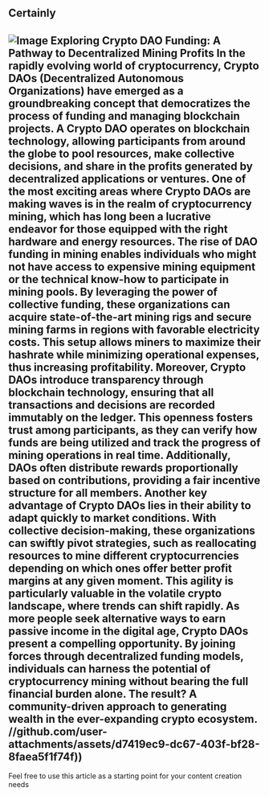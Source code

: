 Certainly
---

![Image](https://github.com/user-attachments/assets/4a25d116-2220-4385-b08e-f287af8fcbc4)
**Exploring Crypto DAO Funding: A Pathway to Decentralized Mining Profits**
In the rapidly evolving world of cryptocurrency, **Crypto DAOs (Decentralized Autonomous Organizations)** have emerged as a groundbreaking concept that democratizes the process of funding and managing blockchain projects. A **Crypto DAO** operates on blockchain technology, allowing participants from around the globe to pool resources, make collective decisions, and share in the profits generated by decentralized applications or ventures. One of the most exciting areas where Crypto DAOs are making waves is in the realm of **cryptocurrency mining**, which has long been a lucrative endeavor for those equipped with the right hardware and energy resources.
The rise of **DAO funding** in mining enables individuals who might not have access to expensive mining equipment or the technical know-how to participate in mining pools. By leveraging the power of collective funding, these organizations can acquire state-of-the-art mining rigs and secure mining farms in regions with favorable **electricity costs**. This setup allows miners to maximize their **hashrate** while minimizing operational expenses, thus increasing profitability.
Moreover, **Crypto DAOs** introduce transparency through blockchain technology, ensuring that all transactions and decisions are recorded immutably on the ledger. This openness fosters trust among participants, as they can verify how funds are being utilized and track the progress of mining operations in real time. Additionally, DAOs often distribute rewards proportionally based on contributions, providing a fair incentive structure for all members.
Another key advantage of Crypto DAOs lies in their ability to adapt quickly to market conditions. With collective decision-making, these organizations can swiftly pivot strategies, such as reallocating resources to mine different cryptocurrencies depending on which ones offer better **profit margins** at any given moment. This agility is particularly valuable in the volatile crypto landscape, where trends can shift rapidly.
As more people seek alternative ways to earn passive income in the digital age, **Crypto DAOs** present a compelling opportunity. By joining forces through decentralized funding models, individuals can harness the potential of **cryptocurrency mining** without bearing the full financial burden alone. The result? A community-driven approach to generating wealth in the ever-expanding crypto ecosystem.
 //github.com/user-attachments/assets/d7419ec9-dc67-403f-bf28-8faea5f1f74f))
---
Feel free to use this article as a starting point for your content creation needs
